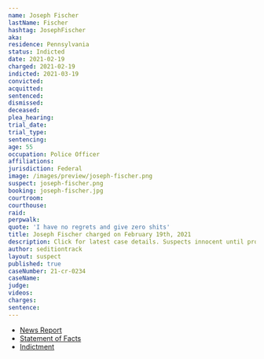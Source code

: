 ```yaml
---
name: Joseph Fischer
lastName: Fischer
hashtag: JosephFischer
aka:
residence: Pennsylvania
status: Indicted
date: 2021-02-19
charged: 2021-02-19
indicted: 2021-03-19
convicted: 
acquitted:
sentenced: 
dismissed: 
deceased:
plea_hearing:
trial_date:
trial_type:
sentencing:
age: 55
occupation: Police Officer
affiliations:
jurisdiction: Federal
image: /images/preview/joseph-fischer.png
suspect: joseph-fischer.png
booking: joseph-fischer.jpg
courtroom:
courthouse:
raid:
perpwalk:
quote: 'I have no regrets and give zero shits'
title: Joseph Fischer charged on February 19th, 2021
description: Click for latest case details. Suspects innocent until proven guilty.
author: seditiontrack
layout: suspect
published: true
caseNumber: 21-cr-0234
caseName:
judge:
videos:
charges:
sentence:
---
```

- [News Report](https://www.washingtonpost.com/nation/2021/02/21/officer-joseph-fischer-charged-capitol-riots/)
- [Statement of Facts](https://www.justice.gov/usao-dc/case-multi-defendant/file/1369301/download)
- [Indictment](https://www.justice.gov/usao-dc/case-multi-defendant/file/1459331/download)
